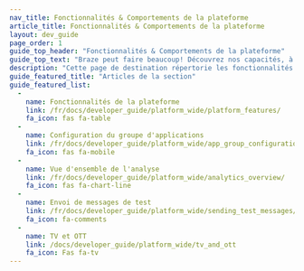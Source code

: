 ```yaml
---
nav_title: Fonctionnalités & Comportements de la plateforme
article_title: Fonctionnalités & Comportements de la plateforme
layout: dev_guide
page_order: 1
guide_top_header: "Fonctionnalités & Comportements de la plateforme"
guide_top_text: "Braze peut faire beaucoup! Découvrez nos capacités, à partir d'un esprit de développeur, ci-dessous!"
description: "Cette page de destination répertorie les fonctionnalités et les comportements de la plateforme comme la configuration de groupe d'applications, l'aperçu analytique, l'envoi de messages de test, et plus encore !"
guide_featured_title: "Articles de la section"
guide_featured_list:
  - 
    name: Fonctionnalités de la plateforme
    link: /fr/docs/developer_guide/platform_wide/platform_features/
    fa_icon: fas fa-table
  - 
    name: Configuration du groupe d'applications
    link: /fr/docs/developer_guide/platform_wide/app_group_configuration/
    fa_icon: fas fa-mobile
  - 
    name: Vue d'ensemble de l'analyse
    link: /fr/docs/developer_guide/platform_wide/analytics_overview/
    fa_icon: fas fa-chart-line
  - 
    name: Envoi de messages de test
    link: /fr/docs/developer_guide/platform_wide/sending_test_messages/
    fa_icon: fa-comments
  - 
    name: TV et OTT
    link: /docs/developer_guide/platform_wide/tv_and_ott
    fa_icon: Fas fa-tv
---
```


